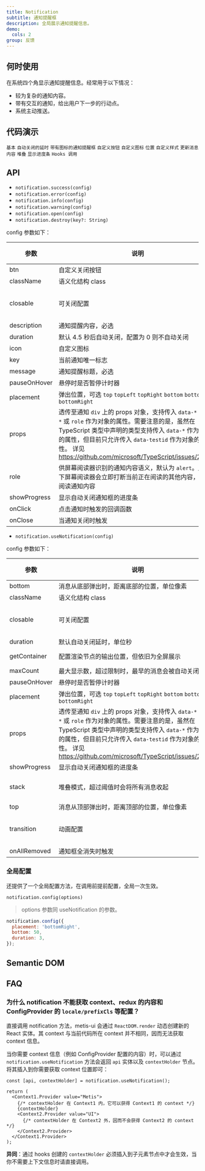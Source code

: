```yaml
---
title: Notification
subtitle: 通知提醒框
description: 全局展示通知提醒信息。
demo:
  cols: 2
group: 反馈
---
```


## 何时使用

在系统四个角显示通知提醒信息。经常用于以下情况：

- 较为复杂的通知内容。
- 带有交互的通知，给出用户下一步的行动点。
- 系统主动推送。

## 代码演示

<!-- prettier-ignore -->
<code src="./demo/basic.tsx">基本</code>
<code src="./demo/duration.tsx">自动关闭的延时</code>
<code src="./demo/with-icon.tsx">带有图标的通知提醒框</code>
<code src="./demo/with-btn.tsx">自定义按钮</code>
<code src="./demo/custom-icon.tsx">自定义图标</code>
<code src="./demo/placement.tsx">位置</code>
<code src="./demo/custom-style.tsx">自定义样式</code>
<code src="./demo/update.tsx">更新消息内容</code>
<code src="./demo/stack.tsx" >堆叠</code>
<code src="./demo/show-with-progress.tsx" >显示进度条</code>
<code src="./demo/hooks.tsx">Hooks 调用 </code>

## API

- `notification.success(config)`
- `notification.error(config)`
- `notification.info(config)`
- `notification.warning(config)`
- `notification.open(config)`
- `notification.destroy(key?: String)`

config 参数如下：

| 参数 | 说明 | 类型 | 默认值 | 版本 |
| --- | --- | --- | --- | --- |
| btn | 自定义关闭按钮 | ReactNode | - | - |
| className | 语义化结构 class | [SemanticDOM](#semantic-dom) | - |
| closable | 可关闭配置 | boolean \| ({ closeIcon?: React.ReactNode } & React.AriaAttributes) | `false` |  |
| description | 通知提醒内容，必选 | ReactNode | - | - |
| duration | 默认 4.5 秒后自动关闭，配置为 0 则不自动关闭 | number | 4.5 | - |
| icon | 自定义图标 | ReactNode | - | - |
| key | 当前通知唯一标志 | string | - | - |
| message | 通知提醒标题，必选 | ReactNode | - | - |
| pauseOnHover | 悬停时是否暂停计时器 | boolean | true |  |
| placement | 弹出位置，可选 `top` `topLeft` `topRight` `bottom` `bottomLeft` `bottomRight` | string | `topRight` | - |
| props | 透传至通知 `div` 上的 props 对象，支持传入 `data-*` `aria-*` 或 `role` 作为对象的属性。需要注意的是，虽然在 TypeScript 类型中声明的类型支持传入 `data-*` 作为对象的属性，但目前只允许传入 `data-testid` 作为对象的属性。 详见 <https://github.com/microsoft/TypeScript/issues/28960> | Object | - | - |
| role | 供屏幕阅读器识别的通知内容语义，默认为 `alert`。此情况下屏幕阅读器会立即打断当前正在阅读的其他内容，转而阅读通知内容 | `alert \| status` | `alert` |  |
| showProgress | 显示自动关闭通知框的进度条 | boolean |  |  |
| onClick | 点击通知时触发的回调函数 | function | - | - |
| onClose | 当通知关闭时触发 | function | - | - |

- `notification.useNotification(config)`

config 参数如下：

| 参数 | 说明 | 类型 | 默认值 | 版本 |
| --- | --- | --- | --- | --- |
| bottom | 消息从底部弹出时，距离底部的位置，单位像素 | number | 24 |  |
| className | 语义化结构 class | [SemanticDOM](#semantic-dom) | - |
| closable | 可关闭配置 | boolean \| ({ closeIcon?: React.ReactNode } & React.AriaAttributes) | `false` |  |
| duration | 默认自动关闭延时，单位秒 | number | 4.5 |  |
| getContainer | 配置渲染节点的输出位置，但依旧为全屏展示 | () => HTMLNode | () => document.body |  |
| maxCount | 最大显示数，超过限制时，最早的消息会被自动关闭 | number | - |  |
| pauseOnHover | 悬停时是否暂停计时器 | boolean | true |  |
| placement | 弹出位置，可选 `top` `topLeft` `topRight` `bottom` `bottomLeft` `bottomRight` | string | `topRight` |  |
| props | 透传至通知 `div` 上的 props 对象，支持传入 `data-*` `aria-*` 或 `role` 作为对象的属性。需要注意的是，虽然在 TypeScript 类型中声明的类型支持传入 `data-*` 作为对象的属性，但目前只允许传入 `data-testid` 作为对象的属性。 详见 <https://github.com/microsoft/TypeScript/issues/28960> | Object | - | - |
| showProgress | 显示自动关闭通知框的进度条 | boolean |  |  |
| stack | 堆叠模式，超过阈值时会将所有消息收起 | boolean \| `{ threshold: number; offset: number; gap: number }` | `{ threshold: 3, offset: 8, gap: 16 }` |  |
| top | 消息从顶部弹出时，距离顶部的位置，单位像素 | number | 24 |  |
| transition | 动画配置 | [TransitionProps](/components/transition-cn) \| (placement: Placement) => [TransitionProps](/components/transition-cn) |  |  |
| onAllRemoved | 通知框全消失时触发 | VoidFunction |  |  |

### 全局配置

还提供了一个全局配置方法，在调用前提前配置，全局一次生效。

`notification.config(options)`

> options 参数同 useNotification 的参数。

```js
notification.config({
  placement: 'bottomRight',
  bottom: 50,
  duration: 3,
});
```

## Semantic DOM

<code src="./demo/_semantic.tsx" simplify></code>

## FAQ

### 为什么 notification 不能获取 context、redux 的内容和 ConfigProvider 的 `locale/prefixCls` 等配置？

直接调用 notification 方法，metis-ui 会通过 `ReactDOM.render` 动态创建新的 React 实体。其 context 与当前代码所在 context 并不相同，因而无法获取 context 信息。

当你需要 context 信息（例如 ConfigProvider 配置的内容）时，可以通过 `notification.useNotification` 方法会返回 `api` 实体以及 `contextHolder` 节点。将其插入到你需要获取 context 位置即可：

```tsx
const [api, contextHolder] = notification.useNotification();

return (
  <Context1.Provider value="Metis">
    {/* contextHolder 在 Context1 内，它可以获得 Context1 的 context */}
    {contextHolder}
    <Context2.Provider value="UI">
      {/* contextHolder 在 Context2 外，因而不会获得 Context2 的 context */}
    </Context2.Provider>
  </Context1.Provider>
);
```

**异同**：通过 hooks 创建的 `contextHolder` 必须插入到子元素节点中才会生效，当你不需要上下文信息时请直接调用。
